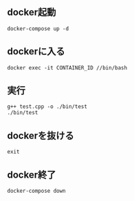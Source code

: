 ## docker起動
```
docker-compose up -d
```

## dockerに入る
```
docker exec -it CONTAINER_ID //bin/bash
```

## 実行
```
g++ test.cpp -o ./bin/test
./bin/test
```

## dockerを抜ける
```
exit
```

## docker終了
```
docker-compose down
```